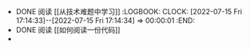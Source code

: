 - DONE 阅读 [[从技术难题中学习]]
  :LOGBOOK:
  CLOCK: [2022-07-15 Fri 17:14:33]--[2022-07-15 Fri 17:14:34] =>  00:00:01
  :END:
- DONE 阅读 [[如何阅读一份代码]]
-